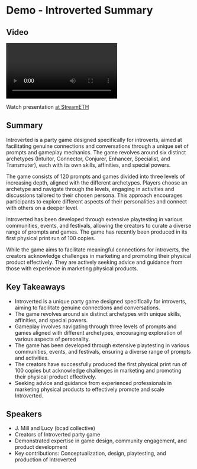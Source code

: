 # Demo -  Introverted Summary

## Video
<video controls>
<source src="https://vod-cdn.lp-playback.studio/raw/jxf4iblf6wlsyor6526t4tcmtmqa/catalyst-vod-com/hls/8b1eg3tbvqkvenmu/index.m3u8" type="application/x-mpegURL">
  Your browser does not support the video tag.
</video>

Watch presentation [at StreamETH](https://streameth.org/edge_city/watch?session=670ca2fe2f3849fecfba94fb)

## Summary
Introverted is a party game designed specifically for introverts, aimed at facilitating genuine connections and conversations through a unique set of prompts and gameplay mechanics. The game revolves around six distinct archetypes (Intuitor, Connector, Conjurer, Enhancer, Specialist, and Transmuter), each with its own skills, affinities, and special powers.

The game consists of 120 prompts and games divided into three levels of increasing depth, aligned with the different archetypes. Players choose an archetype and navigate through the levels, engaging in activities and discussions tailored to their chosen persona. This approach encourages participants to explore different aspects of their personalities and connect with others on a deeper level.

Introverted has been developed through extensive playtesting in various communities, events, and festivals, allowing the creators to curate a diverse range of prompts and games. The game has recently been produced in its first physical print run of 100 copies.

While the game aims to facilitate meaningful connections for introverts, the creators acknowledge challenges in marketing and promoting their physical product effectively. They are actively seeking advice and guidance from those with experience in marketing physical products.

## Key Takeaways
- Introverted is a unique party game designed specifically for introverts, aiming to facilitate genuine connections and conversations.
- The game revolves around six distinct archetypes with unique skills, affinities, and special powers.
- Gameplay involves navigating through three levels of prompts and games aligned with different archetypes, encouraging exploration of various aspects of personality.
- The game has been developed through extensive playtesting in various communities, events, and festivals, ensuring a diverse range of prompts and activities.
- The creators have successfully produced the first physical print run of 100 copies but acknowledge challenges in marketing and promoting their physical product effectively.
- Seeking advice and guidance from experienced professionals in marketing physical products to effectively promote and scale Introverted.

## Speakers
- J. Mill and Lucy (bcad collective)
- Creators of Introverted party game
- Demonstrated expertise in game design, community engagement, and product development
- Key contributions: Conceptualization, design, playtesting, and production of Introverted

